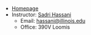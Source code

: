 * [Homepage](http://online.physics.uiuc.edu/courses/phys213/summer12/)
* Instructor: [Sadri Hassani](http://www.phy.ilstu.edu/faculty/faculty.php?control=facultyProfile&ID=sdhassa&dept=Physics)
  * Email: hassani@illinois.edu
  * Office: 390V Loomis